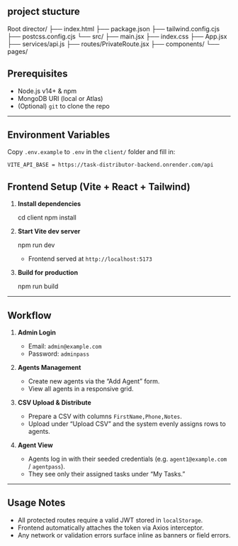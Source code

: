 ## project stucture
Root director/
    ├── index.html
    ├── package.json
    ├── tailwind.config.cjs
    ├── postcss.config.cjs
    └── src/
        ├── main.jsx
        ├── index.css
        ├── App.jsx
        ├── services/api.js
        ├── routes/PrivateRoute.jsx
        ├── components/
        └── pages/
##  Prerequisites

* Node.js v14+ & npm
* MongoDB URI (local or Atlas)
* (Optional) `git` to clone the repo

---

##  Environment Variables

Copy `.env.example` to `.env` in the `client/` folder and fill in:

```
VITE_API_BASE = https://task-distributor-backend.onrender.com/api
```

## Frontend Setup (Vite + React + Tailwind)

1. **Install dependencies**

   
   cd client
   npm install
   

2. **Start Vite dev server**

   
   npm run dev
   

   * Frontend served at `http://localhost:5173`

3. **Build for production**

   
   npm run build
   

---
##  Workflow

1. **Admin Login**

   * Email: `admin@example.com`
   * Password: `adminpass`

2. **Agents Management**

   * Create new agents via the “Add Agent” form.
   * View all agents in a responsive grid.

3. **CSV Upload & Distribute**

   * Prepare a CSV with columns `FirstName,Phone,Notes`.
   * Upload under “Upload CSV” and the system evenly assigns rows to agents.

4. **Agent View**

   * Agents log in with their seeded credentials (e.g. `agent1@example.com` / `agentpass`).
   * They see only their assigned tasks under “My Tasks.”

---

##  Usage Notes

* All protected routes require a valid JWT stored in `localStorage`.
* Frontend automatically attaches the token via Axios interceptor.
* Any network or validation errors surface inline as banners or field errors.
